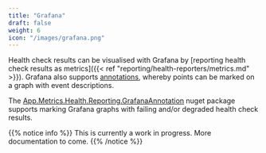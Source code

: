 ```yaml
---
title: "Grafana"
draft: false
weight: 6
icon: "/images/grafana.png"
---
```


Health check results can be visualised with Grafana by [reporting health check results as metrics]({{< ref "reporting/health-reporters/metrics.md" >}}). Grafana also supports [annotations](http://docs.grafana.org/reference/annotations/), whereby points can be marked on a graph with event descriptions.

The [App.Metrics.Health.Reporting.GrafanaAnnotation](https://www.nuget.org/packages/App.Metrics.Health.Reporting.GrafanaAnnotation/) nuget package supports marking Grafana graphs with failing and/or degraded health check results.

{{% notice info %}}
This is currently a work in progress. More documentation to come.
{{% /notice %}}